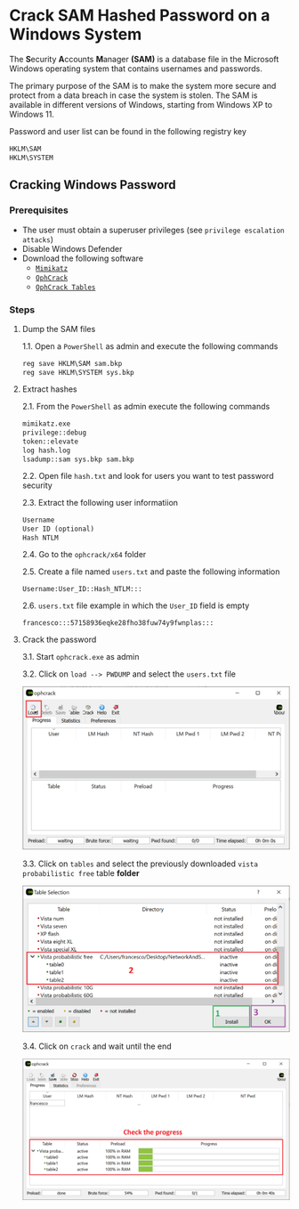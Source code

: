 # Crack SAM Hashed Password on a Windows System
The **S**ecurity **A**ccounts **M**anager **(SAM)** is a database file in the Microsoft Windows operating system that contains usernames and passwords.

The primary purpose of the SAM is to make the system more secure and protect from a data breach in case the system is stolen. The SAM is available in different versions of Windows, starting from Windows XP to Windows 11.

Password and user list can be found in the following registry key
    
    HKLM\SAM
    HKLM\SYSTEM

## Cracking Windows Password
### **Prerequisites**
 * The user must obtain a superuser privileges (see `privilege escalation attacks`)
 * Disable Windows Defender
 * Download the following software
   * [`Mimikatz`](https://github.com/gentilkiwi/mimikatz/releases/download/2.2.0-20210810-2/mimikatz_trunk.zip)
   * [`OphCrack`](https://sourceforge.net/projects/ophcrack/files/ophcrack/3.8.0/ophcrack-3.8.0-bin.zip/download)
   * [`OphCrack Tables`](http://sourceforge.net/projects/ophcrack/files/tables/Vista%20proba%20free/vista_proba_free.zip/download)


### **Steps**
 1. Dump the SAM files

     1.1. Open a `PowerShell` as admin and execute the following commands

        reg save HKLM\SAM sam.bkp
        reg save HKLM\SYSTEM sys.bkp
 2. Extract hashes

    2.1. From the `PowerShell` as admin execute the following commands

        mimikatz.exe
        privilege::debug
        token::elevate
        log hash.log
        lsadump::sam sys.bkp sam.bkp
    
    2.2. Open file `hash.txt` and look for users you want to test password security
    
    2.3. Extract the following user informatiion
              
        Username
        User ID (optional)
        Hash NTLM
    
    2.4. Go to the `ophcrack/x64` folder
    
    2.5. Create a file named `users.txt` and paste the following information

        Username:User_ID::Hash_NTLM:::
    2.6. `users.txt` file example in which the `User_ID` field is empty

        francesco:::57158936eqke28fho38fuw74y9fwnplas:::

 3. Crack the password
 
    3.1. Start `ophcrack.exe` as admin

    3.2. Click on `load --> PWDUMP` and select the `users.txt` file

    ![alt text](https://github.com/fpacenza/NetworkAndSecurity/blob/main/Password%20Cracking/SAM%20Password%20Attack/1.ophcrack_load.png?raw=true)

    3.3. Click on `tables` and select the previously downloaded `vista probabilistic free` table **folder**
    
    ![alt text](https://github.com/fpacenza/NetworkAndSecurity/blob/main/Password%20Cracking/SAM%20Password%20Attack/2.ophcrack_table.png?raw=true)

    3.4. Click on `crack` and wait until the end

    ![alt text](https://github.com/fpacenza/NetworkAndSecurity/blob/main/Password%20Cracking/SAM%20Password%20Attack/3.ophcrack_crack.png?raw=true)